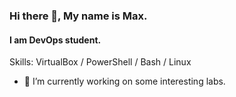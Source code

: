 
### Hi there 👋, My name is Max.
#### I am DevOps student.

Skills: VirtualBox / PowerShell / Bash / Linux

- 🔭 I’m currently working on some interesting labs. 






<!--
**m-koleda/m-koleda** is a ✨ _special_ ✨ repository because its `README.md` (this file) appears on your GitHub profile.

Here are some ideas to get you started:

- 🔭 I’m currently working on ...
- 🌱 I’m currently learning ...
- 👯 I’m looking to collaborate on ...
- 🤔 I’m looking for help with ...
- 💬 Ask me about ...
- 📫 How to reach me: ...
- 😄 Pronouns: ...
- ⚡ Fun fact: ...
-->

